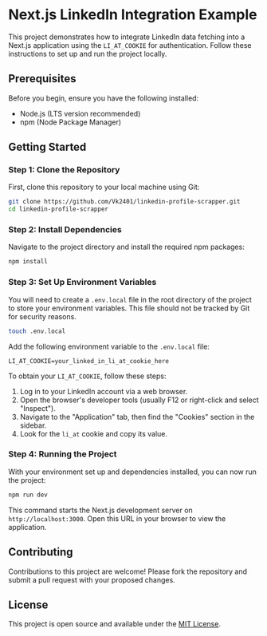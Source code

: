 
# Next.js LinkedIn Integration Example

This project demonstrates how to integrate LinkedIn data fetching into a Next.js application using the `LI_AT_COOKIE` for authentication. Follow these instructions to set up and run the project locally.

## Prerequisites

Before you begin, ensure you have the following installed:
- Node.js (LTS version recommended)
- npm (Node Package Manager)

## Getting Started

### Step 1: Clone the Repository

First, clone this repository to your local machine using Git:

```bash
git clone https://github.com/Vk2401/linkedin-profile-scrapper.git
cd linkedin-profile-scrapper 
```

### Step 2: Install Dependencies

Navigate to the project directory and install the required npm packages:

```bash
npm install
```

### Step 3: Set Up Environment Variables

You will need to create a `.env.local` file in the root directory of the project to store your environment variables. This file should not be tracked by Git for security reasons.

```bash
touch .env.local
```

Add the following environment variable to the `.env.local` file:

```plaintext
LI_AT_COOKIE=your_linked_in_li_at_cookie_here
```

To obtain your `LI_AT_COOKIE`, follow these steps:
1. Log in to your LinkedIn account via a web browser.
2. Open the browser's developer tools (usually F12 or right-click and select "Inspect").
3. Navigate to the "Application" tab, then find the "Cookies" section in the sidebar.
4. Look for the `li_at` cookie and copy its value.

### Step 4: Running the Project

With your environment set up and dependencies installed, you can now run the project:

```bash
npm run dev
```

This command starts the Next.js development server on `http://localhost:3000`. Open this URL in your browser to view the application.

## Contributing

Contributions to this project are welcome! Please fork the repository and submit a pull request with your proposed changes.

## License

This project is open source and available under the [MIT License](LICENSE).
